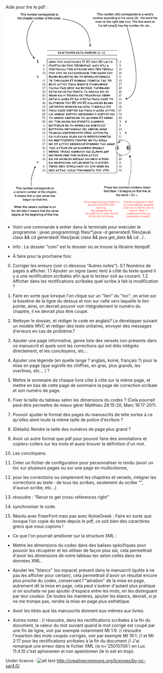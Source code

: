 Aide pour lire le pdf :   
![alt text](https://github.com/kylak/JavaXML/blob/master/data/readme-image.png)


- Voici une commande à entrer dans le terminale pour exécuter le programme : 
javac programming\ files/*.java -d generated\ files/java\ class && cd generated\ files/java\ class && java get_data && cd ../..

- Info : 
Le dossier "com" est le dossier où se trouve la librairie itextpdf.

- À faire pour la prochaine fois:

 0. Corriger les erreurs (voir ci-dessous "Autres notes").
 0.1 Numéros de pages à afficher.
 1.1 Ajouter un signe (avec lien) à côté du texte quand il y a une rectification scribales afin que le lecteur soit au courant.
 1.2 Afficher dans les rectifications scribales quel scribe à fait la modification ?
 2. Faire en sorte que lorsque l'on clique sur un "lien" du "toc", on arive sur la baseline de la ligne du dessus et non sur celle vers laquelle le lien pointe, ainsi, on devrait pouvoir voir intégralement le numéro du chapitre, il ne devrait plus être coupé.
 
 4. Nettoyer le dossier, et rédiger le code en anglais? Le développer suivant un modèle MVC et rédiger des tests unitaires, envoyer des messages d'erreurs en cas de problème.?
 5. Ajouter une page informative, genre liste des versets non présents dans ce manuscrit et quels sont les corrections qui ont étés intégrés directement, et les concitoyens, etc…
 6. Ajouter une légende (en quelle lange ? anglais, koinè, français ?) pour la mise en page (que siginife les chiffres, en gras, plus grands, les overlines, etc… ) ?
 
 7. Mettre le sommaire de chaque livre côte à côte sur la même page, et mettre en bas de cette page de sommaire la page de correction scribale et son numéro de page.
 8. Fixer la taille du tableau selon les dimensions du codex ? (Cela pourrait peut-être permettre de mieux gérer Matthieu 28:15-20, Marc 16:17-20?).
 9. Pouvoir ajuster le format des pages du manuscrits de telle sortes à ce qu'elles aient toute la même taille de police d'écriture ?
 10. (Détails) Rendre la taille des numéros de page plus grand ?
 11. Avoir un autre format que pdf pour pouvoir faire des annotations et copiers-collers sur les mots et aussi trouver la définition d'un mot.
 12. Les concitoyens.
 12. Créer un fichier de configuration pour personnaliser le rendu (avoir un toc sur plusieurs pages ou sur une page en multicolonne,
 12. pour les corrections ou simplement les chapitres et versets, intégrer les corrections au texte : de tous les scribes, seulement du scribe "", d'aucun scribe, etc…)
13. résoudre : "Rerun to get cross-references right"
14. synchroniser le code.
15. Résolu avec FreerFont mais pas avec KoineGreek : Faire en sorte que lorsque l'on copie du texte depuis le pdf, ce soit bien des caractères grecs que nous copions !

- Ce que l'on pourrait améliorer sur la structure XML :
 - Mettre les dimensions du codex dans des balises spécifiques pour pouvoir les récupérer et les utiliser de façon plus sûr, cela permettrait d'avoir les dimensions de notre tableau tex selon celles dans les données XML.
 - Ajouter les "blancs" (ou espace) présent dans le manuscrit (quitte à ne pas les afficher pour certain), cela permettrait d'avoir un résultat encore plus proche du codex, conservant l'"aération" de la mise en page, autrement dit la mise en page, cela peut s'avérer d'autant plus pratique si on souhaite ne pas ajouter d'espace entre les mots, en les distinguant par leur couleur. De toutes les manières, ajouter les blancs, devrait, si je ne me trompe pas, rendre la mise en page plus esthétique.
 - Avoir les titres que les manuscrits donnent eux-mêmes aux livres.
 
- Autres notes :
// résoudre, dans les rectifications scribales à la fin du document, la valeur du mot suivant quand le mot corrigé est coupé par une fin de ligne, voir par exemple notamment Mt 1:9.
// résoudre l'insertion des mots coupés corrigés, voir par exemple Mt 19:1.
// et Mt 2:17 pour les rectifications scribales à la fin du document
 // J'ai remarqué une erreur dans le fichier XML (w n='25010706') en Luc 11:4.10 c'est apheiomen et non apeiolomen (le lo est en trop).

Under licence : ![alt text](https://i.creativecommons.org/l/by-nc-sa/4.0/88x31.png) http://creativecommons.org/licenses/by-nc-sa/4.0/ 


